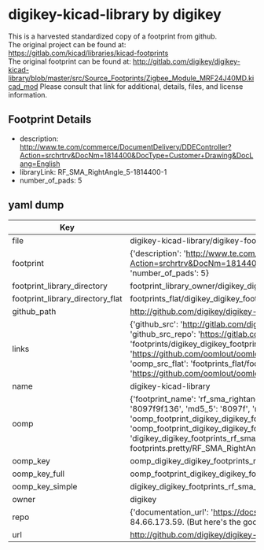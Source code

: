 # digikey-kicad-library by digikey  
This is a harvested standardized copy of a footprint from github.  
The original project can be found at:  
https://gitlab.com/kicad/libraries/kicad-footprints  
The original footprint can be found at:
http://gitlab.com/digikey/digikey-kicad-library/blob/master/src/Source_Footprints/Zigbee_Module_MRF24J40MD.kicad_mod
Please consult that link for additional, details, files, and license information.  
## Footprint Details
* description: http://www.te.com/commerce/DocumentDelivery/DDEController?Action=srchrtrv&DocNm=1814400&DocType=Customer+Drawing&DocLang=English  
* libraryLink: RF_SMA_RightAngle_5-1814400-1  
* number_of_pads: 5  
## yaml dump  
| Key | Value |  
| --- | --- |  
| file | digikey-kicad-library/digikey-footprints.pretty/RF_SMA_RightAngle_5-1814400-1.kicad_mod |  
| footprint | {'description': 'http://www.te.com/commerce/DocumentDelivery/DDEController?Action=srchrtrv&DocNm=1814400&DocType=Customer+Drawing&DocLang=English', 'libraryLink': 'RF_SMA_RightAngle_5-1814400-1', 'number_of_pads': 5} |  
| footprint_library_directory | footprint_library_owner/digikey_digikey-kicad-library |  
| footprint_library_directory_flat | footprints_flat/digikey_digikey_footprints_rf_sma_rightangle_5_1814400_1/working |  
| github_path | http://github.com/digikey/digikey-kicad-library/blob/master/digikey-footprints.pretty/RF_SMA_RightAngle_5-1814400-1.kicad_mod |  
| links | {'github_src': 'http://gitlab.com/digikey/digikey-kicad-library/blob/master/src/Source_Footprints/Zigbee_Module_MRF24J40MD.kicad_mod', 'github_src_repo': 'https://gitlab.com/kicad/libraries/kicad-footprints', 'oomp_bot': 'footprints/digikey_digikey_footprints_rf_sma_rightangle_5_1814400_1/working', 'oomp_bot_github': 'https://github.com/oomlout/oomlout_oomp_footprint_bot/tree/main/footprints/digikey_digikey_footprints_rf_sma_rightangle_5_1814400_1/working', 'oomp_src_flat': 'footprints_flat/footprints_flat/digikey_digikey_footprints_rf_sma_rightangle_5_1814400_1/working', 'oomp_src_flat_github': 'https://github.com/oomlout/oomlout_oomp_footprint_src/tree/main/footprints_flat/digikey_digikey_footprints_rf_sma_rightangle_5_1814400_1/working'} |  
| name | digikey-kicad-library |  
| oomp | {'footprint_name': 'rf_sma_rightangle_5_1814400_1', 'library_name': 'digikey_footprints', 'md5': '8097f9f136eca5b177c7d75571f77e45', 'md5_10': '8097f9f136', 'md5_5': '8097f', 'md5_6': '8097f9', 'oomp_key': 'oomp_digikey_digikey_footprints_rf_sma_rightangle_5_1814400_1', 'oomp_key_extra': 'oomp_footprint_digikey_digikey_footprints_rf_sma_rightangle_5_1814400_1', 'oomp_key_full': 'oomp_footprint_digikey_digikey_footprints_rf_sma_rightangle_5_1814400_1_8097f9', 'oomp_key_simple': 'digikey_digikey_footprints_rf_sma_rightangle_5_1814400_1', 'original_filename': 'digikey-kicad-library/digikey-footprints.pretty/RF_SMA_RightAngle_5-1814400-1.kicad_mod', 'owner_name': 'digikey'} |  
| oomp_key | oomp_digikey_digikey_footprints_rf_sma_rightangle_5_1814400_1 |  
| oomp_key_full | oomp_footprint_digikey_digikey_footprints_rf_sma_rightangle_5_1814400_1 |  
| oomp_key_simple | digikey_digikey_footprints_rf_sma_rightangle_5_1814400_1 |  
| owner | digikey |  
| repo | {'documentation_url': 'https://docs.github.com/rest/overview/resources-in-the-rest-api#rate-limiting', 'message': "API rate limit exceeded for 84.66.173.59. (But here's the good news: Authenticated requests get a higher rate limit. Check out the documentation for more details.)"} |  
| url | http://github.com/digikey/digikey-kicad-library |  

